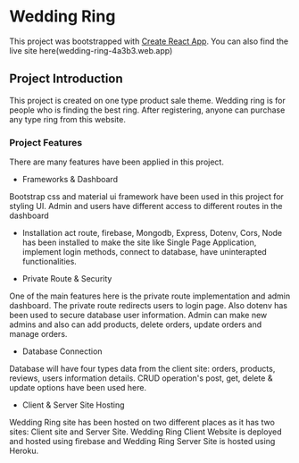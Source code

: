 # Wedding Ring

This project was bootstrapped with [Create React App](wedding-ring-4a3b3.web.app).
You can also find the live site here(wedding-ring-4a3b3.web.app)

## Project Introduction

This project is created on one type product sale theme. Wedding ring is for people who is finding the best ring. After registering, anyone can purchase any type ring from this website.

### Project Features

There are many features have been applied in this project.

+ Frameworks & Dashboard

Bootstrap css and material ui framework have been used in this project for styling UI. Admin and users have different access to different routes in the dashboard

+ Installation
act route, firebase, Mongodb, Express, Dotenv, Cors, Node has been installed to make the site like Single Page Application, implement login methods, connect to database, have uninterapted functionalities.

+ Private Route & Security

One of the main features here is the private route implementation and admin dashboard. The private route redirects users to login page. Also dotenv has been used to secure database user information. Admin can make new admins and also can add products, delete orders, update orders and manage orders.

+ Database Connection

Database will have four types data from the client site: orders, products, reviews, users information details. CRUD operation's post, get, delete & update options have been used here.

+ Client & Server Site Hosting

Wedding Ring site has been hosted on two different places as it has two sites: Client site and Server Site. Wedding Ring Client Website is deployed and hosted using firebase and Wedding Ring Server Site is hosted using Heroku.
